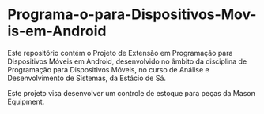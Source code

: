 # Programa-o-para-Dispositivos-Mov-is-em-Android
Este repositório contém o Projeto de Extensão em Programação para Dispositivos Móveis em Android, desenvolvido no âmbito da disciplina de Programação para Dispositivos Móveis, no curso de Análise e Desenvolvimento de Sistemas, da Estácio de Sá.

Este projeto visa desenvolver um controle de estoque para peças da Mason Equipment.
